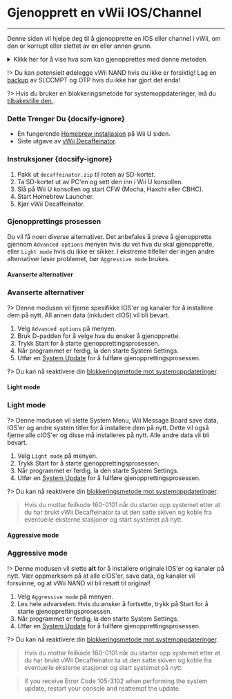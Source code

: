 # Gjenopprett en vWii IOS/Channel
---
Denne siden vil hjelpe deg til å gjenopprette en IOS eller channel i vWii, om den er korrupt eller slettet av en eller annen grunn.

<details>
<summary>Klikk her for å vise hva som kan gjenopprettes med denne metoden.</summary>

- Wii Menu Manual
- vWii System Channel
- Region Select
- System Menu
- Mii Channel
- Wii U Menu
- Wii Shop Channel
- IOS 9
- IOS 12
- IOS 13
- IOS 14
- IOS 15
- IOS 17
- IOS 21
- IOS 22
- IOS 28
- IOS 31
- IOS 33
- IOS 34
- IOS 35
- IOS 36
- IOS 37
- IOS 38
- IOS 41
- IOS 43
- IOS 45
- IOS 46
- IOS 48
- IOS 53
- IOS 55
- IOS 56
- IOS 57
- IOS 58
- IOS 59
- IOS 62
- IOS 80
- BC-NAND
- BC-WFS

</details>

!> Du kan potensielt ødelegge vWii NAND hvis du ikke er forsiktig! Lag en [backup](mocha/online-exploit/nand-backup) av SLCCMPT og OTP hvis du ikke har gjort det enda!

?> Hvis du bruker en blokkeringsmetode for systemoppdateringer, må du [tilbakestille den ](unblock-updates).

### Dette Trenger Du {docsify-ignore}

- En fungerende [Homebrew installasjon](introduction) på Wii U siden.
- Siste utgave av [vWii Decaffeinator](https://github.com/GaryOderNichts/vWii-Decaffeinator/releases).

### Instruksjoner {docsify-ignore}

1. Pakk ut `decaffeinator.zip` til roten av SD-kortet.
1. Ta SD-kortet ut av PC'en og sett den inn i Wii U konsollen.
1. Slå på Wii U konsollen og start CFW (Mocha, Haxchi eller CBHC).
1. Start Homebrew Launcher.
1. Kjør vWii Decaffeinator.

### Gjenopprettings prosessen

Du vil få noen diverse alternativer. Det anbefales å prøve å gjenopprette gjennom `Advanced options` menyen hvis du vet hva du skal gjenopprette, eller `Light mode` hvis du ikke er sikker. I ekstreme tilfeller der ingen andre alternativer løser problemet, bør `Aggressive mode` brukes.

<!-- tabs:start -->

#### **Avanserte alternativer**

### Avanserte alternativer

?> Denne modusen vil fjerne spesifikke IOS'er og kanaler for å installere dem på nytt. All annen data (inkludert cIOS) vil bli bevart.

1. Velg `Advanced options` på menyen.
1. Bruk D-padden for å velge hva du ønsker å gjenopprette.
1. Trykk Start for å starte gjenopprettingsprosessen.
1. Når programmet er ferdig, la den starte System Settings.
1. Utfør en [System Update](https://en-americas-support.nintendo.com/app/answers/detail/a_id/1136/~/how-to-perform-a-system-update) for å fullføre gjenopprettingsprosessen.

?> Du kan nå reaktivere din [blokkeringsmetode mot systemoppdateringer](block-updates).

#### **Light mode**

### Light mode

?> Denne modusen vil slette System Menu, Wii Message Board save data, IOS'er og andre system titler for å installere dem på nytt. Dette vil også fjerne alle cIOS'er og disse må installeres på nytt. Alle andre data vil bli bevart.

1. Velg `Light mode` på menyen.
1. Trykk Start for å starte gjenopprettingsprosessen.
1. Når programmet er ferdig, la den starte System Settings.
1. Utfør en [System Update](https://en-americas-support.nintendo.com/app/answers/detail/a_id/1136/~/how-to-perform-a-system-update) for å fullføre gjenopprettingsprosessen.

?> Du kan nå reaktivere din [blokkeringsmetode mot systemoppdateringer](block-updates).

> Hvis du mottar feilkode 160-0101 når du starter opp systemet etter at du har brukt vWii Decaffeinator ta ut den satte skiven og koble fra eventuelle eksterne stasjoner og start systemet på nytt.

#### **Aggressive mode**

### Aggressive mode

!> Denne modusen vil slette **alt** for å installere originale IOS'er og kanaler på nytt. Vær oppmerksom på at alle cIOS'er, save data, og kanaler vil forsvinne, og at vWii NAND vil bli resatt til original!

1. Velg `Aggressive mode` på menyen.
1. Les hele advarselen. Hvis du ønsker å fortsette, trykk på Start for å starte gjenopprettingsprosessen.
1. Når programmet er ferdig, la den starte System Settings.
1. Utfør en [System Update](https://en-americas-support.nintendo.com/app/answers/detail/a_id/1136/~/how-to-perform-a-system-update) for å fullføre gjenopprettingsprosessen.

?> Du kan nå reaktivere din [blokkeringsmetode mot systemoppdateringer](block-updates).

> Hvis du mottar feilkode 160-0101 når du starter opp systemet etter at du har brukt vWii Decaffeinator ta ut den satte skiven og koble fra eventuelle eksterne stasjoner og start systemet på nytt.

<!-- tabs:end -->

> If you receive Error Code 105-3102 when performing the system update, restart your console and reattempt the update.